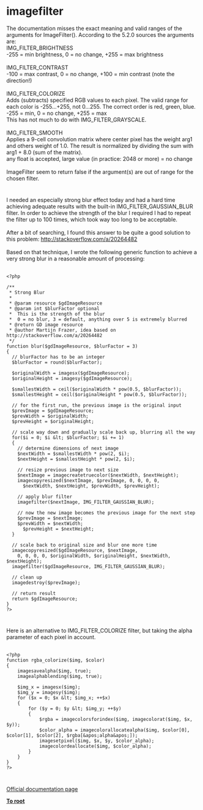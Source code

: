 # imagefilter



The documentation misses the exact meaning and valid ranges of the arguments for ImageFilter(). According to the 5.2.0 sources the arguments are:<br>IMG_FILTER_BRIGHTNESS<br>-255 = min brightness, 0 = no change, +255 = max brightness<br><br>IMG_FILTER_CONTRAST<br>-100 = max contrast, 0 = no change, +100 = min contrast (note the direction!)<br><br>IMG_FILTER_COLORIZE<br>Adds (subtracts) specified RGB values to each pixel. The valid range for each color is -255...+255, not 0...255. The correct order is red, green, blue.<br>-255 = min, 0 = no change, +255 = max<br>This has not much to do with IMG_FILTER_GRAYSCALE.<br><br>IMG_FILTER_SMOOTH<br>Applies a 9-cell convolution matrix where center pixel has the weight arg1 and others weight of 1.0. The result is normalized by dividing the sum with arg1 + 8.0 (sum of the matrix).<br>any float is accepted, large value (in practice: 2048 or more) = no change<br><br>ImageFilter seem to return false if the argument(s) are out of range for the chosen filter.  

#

I needed an especially strong blur effect today and had a hard time achieving adequate results with the built-in IMG_FILTER_GAUSSIAN_BLUR filter. In order to achieve the strength of the blur I required I had to repeat the filter up to  100 times, which took way too long to be acceptable.<br><br>After a bit of searching, I found this answer to be quite a good solution to this problem: http://stackoverflow.com/a/20264482<br><br>Based on that technique, I wrote the following generic function to achieve a very strong blur in a reasonable amount of processing:<br><br>

```
<?php 

/**
 * Strong Blur
 *
 * @param resource $gdImageResource 
 * @param int $blurFactor optional 
 *  This is the strength of the blur
 *  0 = no blur, 3 = default, anything over 5 is extremely blurred
 * @return GD image resource
 * @author Martijn Frazer, idea based on http://stackoverflow.com/a/20264482
 */
function blur($gdImageResource, $blurFactor = 3)
{
  // blurFactor has to be an integer
  $blurFactor = round($blurFactor);
  
  $originalWidth = imagesx($gdImageResource);
  $originalHeight = imagesy($gdImageResource);

  $smallestWidth = ceil($originalWidth * pow(0.5, $blurFactor));
  $smallestHeight = ceil($originalHeight * pow(0.5, $blurFactor));

  // for the first run, the previous image is the original input
  $prevImage = $gdImageResource;
  $prevWidth = $originalWidth;
  $prevHeight = $originalHeight;

  // scale way down and gradually scale back up, blurring all the way
  for($i = 0; $i &lt; $blurFactor; $i += 1)
  {    
    // determine dimensions of next image
    $nextWidth = $smallestWidth * pow(2, $i);
    $nextHeight = $smallestHeight * pow(2, $i);

    // resize previous image to next size
    $nextImage = imagecreatetruecolor($nextWidth, $nextHeight);
    imagecopyresized($nextImage, $prevImage, 0, 0, 0, 0, 
      $nextWidth, $nextHeight, $prevWidth, $prevHeight);

    // apply blur filter
    imagefilter($nextImage, IMG_FILTER_GAUSSIAN_BLUR);

    // now the new image becomes the previous image for the next step
    $prevImage = $nextImage;
    $prevWidth = $nextWidth;
      $prevHeight = $nextHeight;
  }

  // scale back to original size and blur one more time
  imagecopyresized($gdImageResource, $nextImage, 
    0, 0, 0, 0, $originalWidth, $originalHeight, $nextWidth, $nextHeight);
  imagefilter($gdImageResource, IMG_FILTER_GAUSSIAN_BLUR);

  // clean up
  imagedestroy($prevImage);

  // return result
  return $gdImageResource;
}
?>
```
  

#

Here is an alternative to IMG_FILTER_COLORIZE filter, but taking the alpha parameter of each pixel in account.<br><br>

```
<?php
function rgba_colorize($img, $color)
{
    imagesavealpha($img, true);
    imagealphablending($img, true);

    $img_x = imagesx($img);
    $img_y = imagesy($img);
    for ($x = 0; $x &lt; $img_x; ++$x)
    {
        for ($y = 0; $y &lt; $img_y; ++$y)
        {
            $rgba = imagecolorsforindex($img, imagecolorat($img, $x, $y));
            $color_alpha = imagecolorallocatealpha($img, $color[0], $color[1], $color[2], $rgba[&apos;alpha&apos;]);
            imagesetpixel($img, $x, $y, $color_alpha);
            imagecolordeallocate($img, $color_alpha);
        }
    }
}
?>
```
  

#

[Official documentation page](https://www.php.net/manual/en/function.imagefilter.php)

**[To root](/README.md)**
